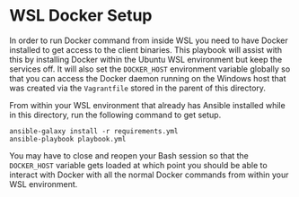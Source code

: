 # WSL Docker Setup

In order to run Docker command from inside WSL you need to have Docker installed to get access to the client binaries. This playbook will assist with this by installing Docker within the Ubuntu WSL environment but keep the services off.  It will also set the `DOCKER_HOST` environment variable globally so that you can access the Docker daemon running on the Windows host that was created via the `Vagrantfile` stored in the parent of this directory.

From within your WSL environment that already has Ansible installed while in this directory, run the following command to get setup.

```
ansible-galaxy install -r requirements.yml
ansible-playbook playbook.yml
```

You may have to close and reopen your Bash session so that the `DOCKER_HOST` variable gets loaded at which point you should be able to interact with Docker with all the normal Docker commands from within your WSL environment.